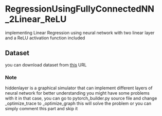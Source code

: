 # RegressionUsingFullyConnectedNN_2Linear_ReLU
implementing Linear Regression using neural network with two linear layer and a ReLU activation function included

## Dataset
you can download dataset from [this](https://www.kaggle.com/datasets/yasserh/bike-sharing-dataset) URL 

### Note 
hiddenlayer is a graphical simulator that can implement different layers of neural network for better understanding you might have some problems with it in that case,
you can go to pytorch_builder.py source file and change _optimize_trace to _optimize_graph this will solve the problem or you can simply comment this part and skip it 
